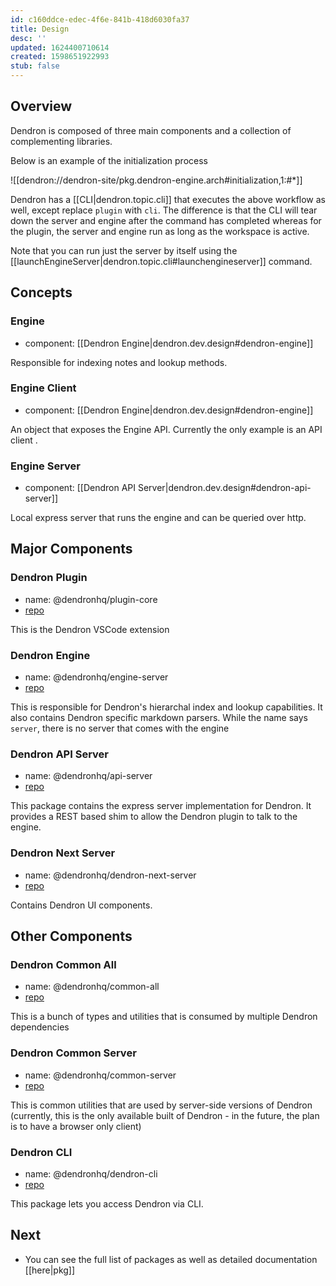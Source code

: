 ```yaml
---
id: c160ddce-edec-4f6e-841b-418d6030fa37
title: Design
desc: ''
updated: 1624400710614
created: 1598651922993
stub: false
---
```

## Overview

Dendron is composed of three main components and a collection of complementing libraries.

Below is an example of the initialization process

![[dendron://dendron-site/pkg.dendron-engine.arch#initialization,1:#*]]

Dendron has a [[CLI|dendron.topic.cli]] that executes the above workflow as well, except replace `plugin` with `cli`. The difference is that the CLI will tear down the server and engine after the command has completed whereas for the plugin, the server and engine run as long as the workspace is active.

Note that you can run just the server by itself using the [[launchEngineServer|dendron.topic.cli#launchengineserver]] command.

## Concepts

### Engine
- component: [[Dendron Engine|dendron.dev.design#dendron-engine]]

Responsible for indexing notes and lookup methods. 

### Engine Client
- component: [[Dendron Engine|dendron.dev.design#dendron-engine]]

An object that exposes the Engine API. Currently the only example is an API client .

### Engine Server
- component: [[Dendron API Server|dendron.dev.design#dendron-api-server]]

Local express server that runs the engine and can be queried over http. 


## Major Components

### Dendron Plugin
- name: @dendronhq/plugin-core
- [repo](https://github.com/dendronhq/dendron/tree/master/packages/plugin-core)

This is the Dendron VSCode extension

### Dendron Engine
- name: @dendronhq/engine-server
- [repo](https://github.com/dendronhq/dendron/tree/master/packages/engine-server)

This is responsible for Dendron's hierarchal index and lookup capabilities. It also contains Dendron specific markdown parsers. While the name says `server`, there is no server that comes with the engine

### Dendron API Server
- name: @dendronhq/api-server
- [repo](https://github.com/dendronhq/dendron/tree/master/packages/api-server)

This package contains the express server implementation for Dendron. It provides a REST based shim to allow the Dendron plugin to talk to the engine.


### Dendron Next Server
- name: @dendronhq/dendron-next-server
- [repo](https://github.com/dendronhq/dendron/tree/master/packages/dendron-next-server)

Contains Dendron UI components.

## Other Components
### Dendron Common All
- name: @dendronhq/common-all
- [repo](https://github.com/dendronhq/dendron/tree/master/packages/common-all)

This is a bunch of types and utilities that is consumed by multiple Dendron dependencies

### Dendron Common Server

- name: @dendronhq/common-server
- [repo](https://github.com/dendronhq/dendron/tree/master/packages/common-server)

This is common utilities that are used by server-side versions of Dendron (currently, this is the only available built of Dendron - in the future, the plan is to have a browser only client)

### Dendron CLI

- name: @dendronhq/dendron-cli
- [repo](https://github.com/dendronhq/dendron/tree/master/packages/dendron-cli)

This package lets you access Dendron via CLI. 

## Next
- You can see the full list of packages as well as detailed documentation [[here|pkg]]
